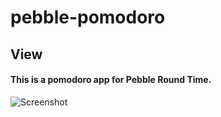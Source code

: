 # pebble-pomodoro

## View

#### This is a pomodoro app for Pebble Round Time.


![Screenshot](https://raw.githubusercontent.com/jojonki/pomodoro/master/screenshot.png "Screenshot")

